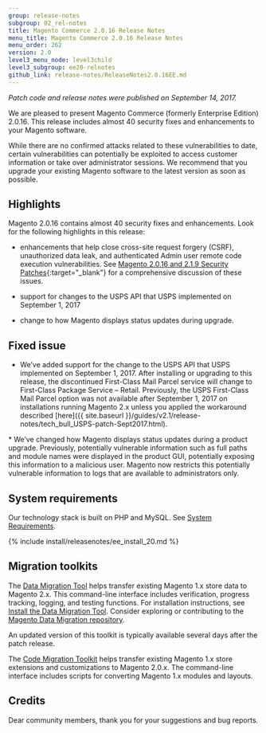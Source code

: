```yaml
---
group: release-notes
subgroup: 02_rel-notes
title: Magento Commerce 2.0.16 Release Notes
menu_title: Magento Commerce 2.0.16 Release Notes
menu_order: 262
version: 2.0
level3_menu_node: level3child
level3_subgroup: ee20-relnotes 
github_link: release-notes/ReleaseNotes2.0.16EE.md
---
```


*Patch code and release notes were published on September 14, 2017.* 

We are pleased to present Magento Commerce (formerly Enterprise Edition) 2.0.16. This release includes almost 40 security fixes and enhancements to your Magento software.

<div class="bs-callout bs-callout-warning" markdown="1">
While there are no confirmed attacks related to these vulnerabilities to date, certain vulnerabilities can potentially be exploited to access customer information or take over administrator sessions. We recommend that you upgrade your existing Magento software to the latest version as soon as possible.
</div>



## Highlights

Magento 2.0.16 contains almost 40 security fixes and enhancements.  Look for the following highlights in this release:


* enhancements that help close cross-site request forgery (CSRF), unauthorized data leak, and authenticated Admin user remote code execution 
vulnerabilities. See [Magento 2.0.16 and 2.1.9 Security Patches](https://magento.com/security/patches/magento-2016-and-219-security-update){:target="_blank"} for a comprehensive discussion of these issues. 

* support for changes to the USPS API that USPS implemented on September 1, 2017

* change to how Magento displays status updates during upgrade.


## Fixed issue

* We’ve added support for the change to the USPS API that USPS implemented on September 1, 2017. After installing or upgrading to this release, the discontinued First-Class Mail Parcel service will change to First-Class Package Service – Retail. Previously, the USPS First-Class Mail Parcel option was not available after September 1, 2017 on installations running Magento 2.x unless you applied the workaround described [here]({{ site.baseurl }}/guides/v2.1/release-notes/tech_bull_USPS-patch-Sept2017.html).

<!--- 60835 -->* We’ve changed how Magento displays status updates during a product upgrade. Previously, potentially vulnerable information such as full paths and module names were displayed in the product GUI, potentially exposing this information to a malicious user. Magento now restricts this potentially vulnerable information to logs that are available to administrators only.


## System requirements
Our technology stack is built on PHP and MySQL. See
<a href="{{ page.baseurl }}/install-gde/system-requirements.html" target="_blank">System Requirements</a>.


{% include install/releasenotes/ee_install_20.md %}



## Migration toolkits
The <a href="{{ page.baseurl }}/migration/migration-migrate.html" target="_blank">Data Migration Tool</a> helps transfer existing Magento 1.x store data to Magento 2.x. This command-line interface includes verification, progress tracking, logging, and testing functions. For installation instructions, see  <a href="{{ page.baseurl }}/migration/migration-tool-install.html" target="_blank">Install the Data Migration Tool</a>. Consider exploring or contributing to the <a href="https://github.com/magento/data-migration-tool" target="_blank"> Magento Data Migration repository</a>.

An updated version of this toolkit is typically available several days after the patch release.

The <a href="https://github.com/magento/code-migration" target="_blank">Code Migration Toolkit</a> helps transfer existing Magento 1.x store extensions and customizations to Magento 2.0.x. The command-line interface includes scripts for converting Magento 1.x modules and layouts.

## Credits

Dear community members, thank you for your suggestions and bug reports.
